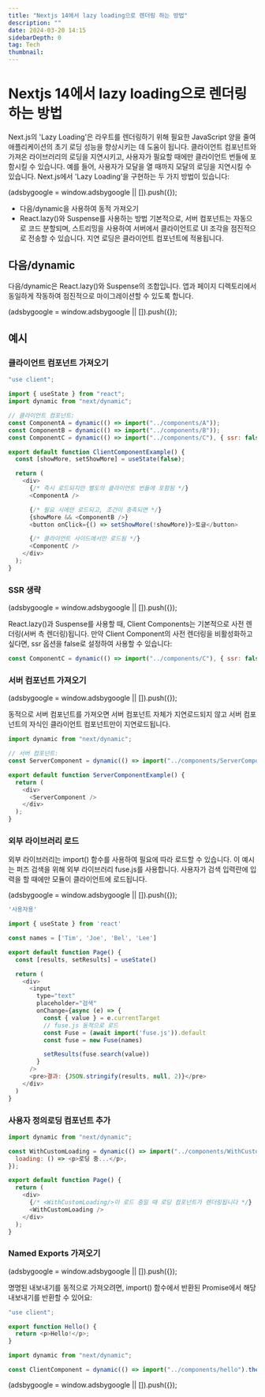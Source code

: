```yaml
---
title: "Nextjs 14에서 lazy loading으로 렌더링 하는 방법"
description: ""
date: 2024-03-20 14:15
sidebarDepth: 0
tag: Tech
thumbnail:
---
```


# Nextjs 14에서 lazy loading으로 렌더링 하는 방법

Next.js의 'Lazy Loading'은 라우트를 렌더링하기 위해 필요한 JavaScript 양을 줄여 애플리케이션의 초기 로딩 성능을 향상시키는 데 도움이 됩니다.
클라이언트 컴포넌트와 가져온 라이브러리의 로딩을 지연시키고, 사용자가 필요할 때에만 클라이언트 번들에 포함시킬 수 있습니다. 예를 들어, 사용자가 모달을 열 때까지 모달의 로딩을 지연시킬 수 있습니다.
Next.js에서 'Lazy Loading'을 구현하는 두 가지 방법이 있습니다:

<!-- ui-log 수평형 -->

<ins class="adsbygoogle"
      style="display:block"
      data-ad-client="ca-pub-4877378276818686"
      data-ad-slot="9743150776"
      data-ad-format="auto"
      data-full-width-responsive="true"></ins>
<component is="script">
(adsbygoogle = window.adsbygoogle || []).push({});
</component>

- 다음/dynamic을 사용하여 동적 가져오기
- React.lazy()와 Suspense를 사용하는 방법
  기본적으로, 서버 컴포넌트는 자동으로 코드 분할되며, 스트리밍을 사용하여 서버에서 클라이언트로 UI 조각을 점진적으로 전송할 수 있습니다. 지연 로딩은 클라이언트 컴포넌트에 적용됩니다.

## 다음/dynamic

다음/dynamic은 React.lazy()와 Suspense의 조합입니다. 앱과 페이지 디렉토리에서 동일하게 작동하여 점진적으로 마이그레이션할 수 있도록 합니다.

<!-- ui-log 수평형 -->

<ins class="adsbygoogle"
      style="display:block"
      data-ad-client="ca-pub-4877378276818686"
      data-ad-slot="9743150776"
      data-ad-format="auto"
      data-full-width-responsive="true"></ins>
<component is="script">
(adsbygoogle = window.adsbygoogle || []).push({});
</component>

## 예시

### 클라이언트 컴포넌트 가져오기

```js
"use client";

import { useState } from "react";
import dynamic from "next/dynamic";

// 클라이언트 컴포넌트:
const ComponentA = dynamic(() => import("../components/A"));
const ComponentB = dynamic(() => import("../components/B"));
const ComponentC = dynamic(() => import("../components/C"), { ssr: false });

export default function ClientComponentExample() {
  const [showMore, setShowMore] = useState(false);

  return (
    <div>
      {/* 즉시 로드되지만 별도의 클라이언트 번들에 포함됨 */}
      <ComponentA />

      {/* 필요 시에만 로드되고, 조건이 충족되면 */}
      {showMore && <ComponentB />}
      <button onClick={() => setShowMore(!showMore)}>토글</button>

      {/* 클라이언트 사이드에서만 로드됨 */}
      <ComponentC />
    </div>
  );
}
```

### SSR 생략

<!-- ui-log 수평형 -->

<ins class="adsbygoogle"
      style="display:block"
      data-ad-client="ca-pub-4877378276818686"
      data-ad-slot="9743150776"
      data-ad-format="auto"
      data-full-width-responsive="true"></ins>
<component is="script">
(adsbygoogle = window.adsbygoogle || []).push({});
</component>

React.lazy()과 Suspense를 사용할 때, Client Components는 기본적으로 사전 렌더링(서버 측 렌더링)됩니다.
만약 Client Component의 사전 렌더링을 비활성화하고 싶다면, ssr 옵션을 false로 설정하여 사용할 수 있습니다:

```js
const ComponentC = dynamic(() => import("../components/C"), { ssr: false });
```

### 서버 컴포넌트 가져오기

<!-- ui-log 수평형 -->

<ins class="adsbygoogle"
      style="display:block"
      data-ad-client="ca-pub-4877378276818686"
      data-ad-slot="9743150776"
      data-ad-format="auto"
      data-full-width-responsive="true"></ins>
<component is="script">
(adsbygoogle = window.adsbygoogle || []).push({});
</component>

동적으로 서버 컴포넌트를 가져오면 서버 컴포넌트 자체가 지연로드되지 않고 서버 컴포넌트의 자식인 클라이언트 컴포넌트만이 지연로드됩니다.

```js
import dynamic from "next/dynamic";

// 서버 컴포넌트:
const ServerComponent = dynamic(() => import("../components/ServerComponent"));

export default function ServerComponentExample() {
  return (
    <div>
      <ServerComponent />
    </div>
  );
}
```

### 외부 라이브러리 로드

외부 라이브러리는 import() 함수를 사용하여 필요에 따라 로드할 수 있습니다. 이 예시는 퍼즈 검색을 위해 외부 라이브러리 fuse.js를 사용합니다. 사용자가 검색 입력란에 입력을 할 때에만 모듈이 클라이언트에 로드됩니다.

<!-- ui-log 수평형 -->

<ins class="adsbygoogle"
      style="display:block"
      data-ad-client="ca-pub-4877378276818686"
      data-ad-slot="9743150776"
      data-ad-format="auto"
      data-full-width-responsive="true"></ins>
<component is="script">
(adsbygoogle = window.adsbygoogle || []).push({});
</component>

```js
'사용자용'

import { useState } from 'react'

const names = ['Tim', 'Joe', 'Bel', 'Lee']

export default function Page() {
  const [results, setResults] = useState()

  return (
    <div>
      <input
        type="text"
        placeholder="검색"
        onChange={async (e) => {
          const { value } = e.currentTarget
          // fuse.js 동적으로 로드
          const Fuse = (await import('fuse.js')).default
          const fuse = new Fuse(names)

          setResults(fuse.search(value))
        }
      />
      <pre>결과: {JSON.stringify(results, null, 2)}</pre>
    </div>
  )
}
```

### 사용자 정의로딩 컴포넌트 추가

```js
import dynamic from "next/dynamic";

const WithCustomLoading = dynamic(() => import("../components/WithCustomLoading"), {
  loading: () => <p>로딩 중...</p>,
});

export default function Page() {
  return (
    <div>
      {/* <WithCustomLoading/>이 로드 중일 때 로딩 컴포넌트가 렌더링됩니다 */}
      <WithCustomLoading />
    </div>
  );
}
```

### Named Exports 가져오기

<!-- ui-log 수평형 -->

<ins class="adsbygoogle"
      style="display:block"
      data-ad-client="ca-pub-4877378276818686"
      data-ad-slot="9743150776"
      data-ad-format="auto"
      data-full-width-responsive="true"></ins>
<component is="script">
(adsbygoogle = window.adsbygoogle || []).push({});
</component>

명명된 내보내기를 동적으로 가져오려면, import() 함수에서 반환된 Promise에서 해당 내보내기를 반환할 수 있어요:

```js
"use client";

export function Hello() {
  return <p>Hello!</p>;
}
```

```js
import dynamic from "next/dynamic";

const ClientComponent = dynamic(() => import("../components/hello").then((mod) => mod.Hello));
```

<!-- ui-log 수평형 -->

<ins class="adsbygoogle"
      style="display:block"
      data-ad-client="ca-pub-4877378276818686"
      data-ad-slot="9743150776"
      data-ad-format="auto"
      data-full-width-responsive="true"></ins>
<component is="script">
(adsbygoogle = window.adsbygoogle || []).push({});
</component>

